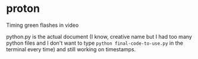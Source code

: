 # proton
Timing green flashes in video

python.py is the actual document (I know, creative name but I had too many python files and I don't want to type `python final-code-to-use.py` in the terminal every time) and still working on timestamps.

